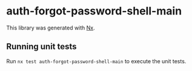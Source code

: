 # auth-forgot-password-shell-main

This library was generated with [Nx](https://nx.dev).

## Running unit tests

Run `nx test auth-forgot-password-shell-main` to execute the unit tests.
